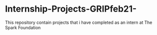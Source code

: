 # Internship-Projects-GRIPfeb21-
This repository contain projects that i have completed as an intern at The Spark Foundation
